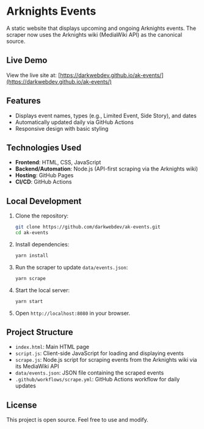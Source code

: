# Arknights Events

A static website that displays upcoming and ongoing Arknights events. The scraper now uses the Arknights wiki (MediaWiki API) as the canonical source.

## Live Demo

View the live site at: [https://darkwebdev.github.io/ak-events/](https://darkwebdev.github.io/ak-events/)

## Features

- Displays event names, types (e.g., Limited Event, Side Story), and dates
- Automatically updated daily via GitHub Actions
- Responsive design with basic styling

## Technologies Used

- **Frontend**: HTML, CSS, JavaScript
- **Backend/Automation**: Node.js (API-first scraping via the Arknights wiki)
- **Hosting**: GitHub Pages
- **CI/CD**: GitHub Actions

## Local Development

1. Clone the repository:
   ```bash
   git clone https://github.com/darkwebdev/ak-events.git
   cd ak-events
   ```

2. Install dependencies:
   ```bash
   yarn install
   ```

3. Run the scraper to update `data/events.json`:
   ```bash
   yarn scrape
   ```

4. Start the local server:
   ```bash
   yarn start
   ```

5. Open `http://localhost:8080` in your browser.

## Project Structure

- `index.html`: Main HTML page
- `script.js`: Client-side JavaScript for loading and displaying events
- `scrape.js`: Node.js script for scraping events from the Arknights wiki via its MediaWiki API
- `data/events.json`: JSON file containing the scraped events
- `.github/workflows/scrape.yml`: GitHub Actions workflow for daily updates

## License

This project is open source. Feel free to use and modify.